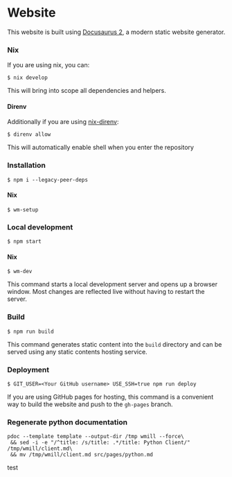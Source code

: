 # Website

This website is built using [Docusaurus 2](https://docusaurus.io/), a modern
static website generator.

### Nix

If you are using nix, you can:
```
$ nix develop
```
This will bring into scope all dependencies and helpers.

#### Direnv
Additionally if you are using [nix-direnv](https://github.com/nix-community/nix-direnv):
```
$ direnv allow
```
This will automatically enable shell when you enter the repository

### Installation

```
$ npm i --legacy-peer-deps
```

#### Nix
```
$ wm-setup
```

### Local development

```
$ npm start
```

#### Nix
```
$ wm-dev
```

This command starts a local development server and opens up a browser window.
Most changes are reflected live without having to restart the server.

### Build

```
$ npm run build
```

This command generates static content into the `build` directory and can be
served using any static contents hosting service.

### Deployment

```
$ GIT_USER=<Your GitHub username> USE_SSH=true npm run deploy
```

If you are using GitHub pages for hosting, this command is a convenient way to
build the website and push to the `gh-pages` branch.

### Regenerate python documentation

```
pdoc --template template --output-dir /tmp wmill --force\
 && sed -i -e "/^title: /s/title: .*/title: Python Client/" /tmp/wmill/client.md\
 && mv /tmp/wmill/client.md src/pages/python.md
```
test
